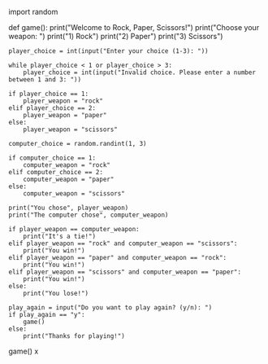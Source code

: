 import random

def game():
    print("Welcome to Rock, Paper, Scissors!")
    print("Choose your weapon: ")
    print("1) Rock")
    print("2) Paper")
    print("3) Scissors")

    player_choice = int(input("Enter your choice (1-3): "))

    while player_choice < 1 or player_choice > 3:
        player_choice = int(input("Invalid choice. Please enter a number between 1 and 3: "))

    if player_choice == 1:
        player_weapon = "rock"
    elif player_choice == 2:
        player_weapon = "paper"
    else:
        player_weapon = "scissors"

    computer_choice = random.randint(1, 3)

    if computer_choice == 1:
        computer_weapon = "rock"
    elif computer_choice == 2:
        computer_weapon = "paper"
    else:
        computer_weapon = "scissors"

    print("You chose", player_weapon)
    print("The computer chose", computer_weapon)

    if player_weapon == computer_weapon:
        print("It's a tie!")
    elif player_weapon == "rock" and computer_weapon == "scissors":
        print("You win!")
    elif player_weapon == "paper" and computer_weapon == "rock":
        print("You win!")
    elif player_weapon == "scissors" and computer_weapon == "paper":
        print("You win!")
    else:
        print("You lose!")

    play_again = input("Do you want to play again? (y/n): ")
    if play_again == "y":
        game()
    else:
        print("Thanks for playing!")

game()
x
